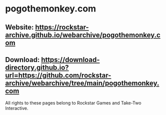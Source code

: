 # pogothemonkey.com

## Website: https://rockstar-archive.github.io/webarchive/pogothemonkey.com

## Download: https://download-directory.github.io?url=https://github.com/rockstar-archive/webarchive/tree/main/pogothemonkey.com

All rights to these pages belong to Rockstar Games and Take-Two Interactive.
